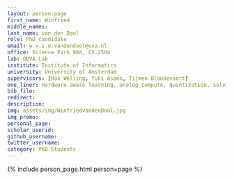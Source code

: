 ```yaml
---
layout: person-page
first_name: Winfried
middle_names: 
last_name: van den Dool
role: PhD candidate
email: w.v.s.o.vandendool@uva.nl
office: Science Park 904, C3.250a 
lab: QUVA Lab
institute: Institute of Informatics
university: University of Amsterdam
supervisors: [Max Welling, Yuki Asano, Tijmen Blankevoort]
one_liner: Hardware-aware learning, analog compute, quantization, solving PDEs using DL
bib_file: 
redirect: 
description:
img: assets/img/WinfriedvandenDool.jpg
img_promo: 
personal_page: 
scholar_userid: 
github_username: 
twitter_username: 
category: PhD Students 
---
```


{% include person_page.html person=page %}